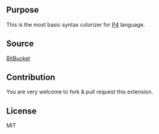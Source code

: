 ## Purpose ##

This is the most basic syntax colorizer for [P4](http://p4.org/) language.

## Source ##

[BitBucket](https://bitbucket.org/shouxi/vscode-p4)

## Contribution ##

You are very welcome to fork & pull request this extension.

## License ##

MIT